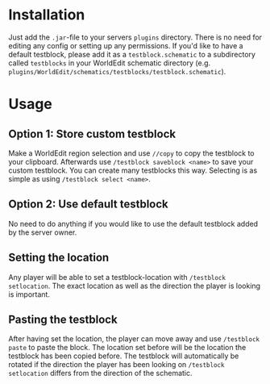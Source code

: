 # Installation

Just add the `.jar`-file to your servers `plugins` directory. There is no need for editing any config or setting up any permissions.
If you'd like to have a default testblock, please add it as a `testblock.schematic` to a subdirectory called `testblocks` in your WorldEdit schematic directory (e.g. `plugins/WorldEdit/schematics/testblocks/testblock.schematic`).

# Usage

## Option 1: Store custom testblock
Make a WorldEdit region selection and use `//copy` to copy the testblock to your clipboard. Afterwards use `/testblock saveblock <name>` to save your custom testblock. You can create many testblocks this way. Selecting is as simple as using `/testblock select <name>`.

## Option 2: Use default testblock
No need to do anything if you would like to use the default testblock added by the server owner.

## Setting the location
Any player will be able to set a testblock-location with `/testblock setlocation`. The exact location as well as the direction the player is looking is important.

## Pasting the testblock
After having set the location, the player can move away and use `/testblock paste` to paste the block. The location set before will be the location the testblock has been copied before. The testblock will automatically be rotated if the direction the player has been looking on `/testblock setlocation` differs from the direction of the schematic.

